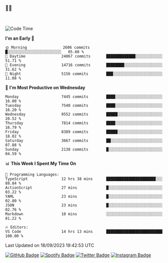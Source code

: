 ### 🤙🍺

<!-- <a href="https://github-readme-stats.vercel.app/api?username=hzak2xx&count_private=true&show_icons=true&theme=dracula">
  <img align="center" src="https://github-readme-stats.vercel.app/api?username=hzak2xx&count_private=true&show_icons=true&theme=dracula" />
</a>
</br> -->
</br>

<!--START_SECTION:waka-->
![Code Time](http://img.shields.io/badge/Code%20Time-2%2C778%20hrs%2056%20mins-blue)

**I'm an Early 🐤** 

```text
🌞 Morning                2606 commits        █░░░░░░░░░░░░░░░░░░░░░░░░   05.60 % 
🌆 Daytime                24067 commits       █████████████░░░░░░░░░░░░   51.71 % 
🌃 Evening                14716 commits       ████████░░░░░░░░░░░░░░░░░   31.62 % 
🌙 Night                  5156 commits        ███░░░░░░░░░░░░░░░░░░░░░░   11.08 % 
```
📅 **I'm Most Productive on Wednesday** 

```text
Monday                   7445 commits        ████░░░░░░░░░░░░░░░░░░░░░   16.00 % 
Tuesday                  7540 commits        ████░░░░░░░░░░░░░░░░░░░░░   16.20 % 
Wednesday                9552 commits        █████░░░░░░░░░░░░░░░░░░░░   20.52 % 
Thursday                 7814 commits        ████░░░░░░░░░░░░░░░░░░░░░   16.79 % 
Friday                   8389 commits        █████░░░░░░░░░░░░░░░░░░░░   18.02 % 
Saturday                 3667 commits        ██░░░░░░░░░░░░░░░░░░░░░░░   07.88 % 
Sunday                   2138 commits        █░░░░░░░░░░░░░░░░░░░░░░░░   04.59 % 
```


📊 **This Week I Spent My Time On** 

```text
💬 Programming Languages: 
TypeScript               12 hrs 38 mins      ██████████████████████░░░   88.84 % 
ActionScript             27 mins             █░░░░░░░░░░░░░░░░░░░░░░░░   03.22 % 
YAML                     23 mins             █░░░░░░░░░░░░░░░░░░░░░░░░   02.80 % 
JSON                     23 mins             █░░░░░░░░░░░░░░░░░░░░░░░░   02.76 % 
Markdown                 10 mins             ░░░░░░░░░░░░░░░░░░░░░░░░░   01.22 % 

🔥 Editors: 
VS Code                  14 hrs 13 mins      █████████████████████████   100.00 % 
```


 Last Updated on 18/09/2023 19:42:53 UTC
<!--END_SECTION:waka-->

[![GitHub Badge](https://img.shields.io/badge/GitHub-100000?style=for-the-badge&logo=github&logoColor=white)](https://github.com/hzak2xx)
[![Spotify Badge](https://img.shields.io/badge/Spotify-1ED760?&style=for-the-badge&logo=spotify&logoColor=white)](https://open.spotify.com/user/uf90s6sbbh75a1mt44clkhkvf)
[![Twitter Badge](https://img.shields.io/badge/Twitter-1DA1F2?style=for-the-badge&logo=twitter&logoColor=white)](https://twitter.com/hzak2xx)
[![Instagram Badge](https://img.shields.io/badge/Instagram-E4405F?style=for-the-badge&logo=instagram&logoColor=white)](https://www.instagram.com/hzak2xx/)
